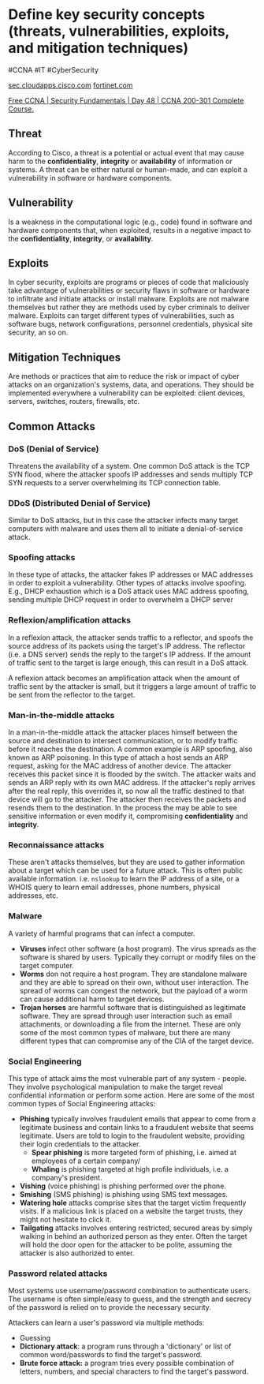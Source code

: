 # Define key security concepts (threats, vulnerabilities, exploits, and mitigation techniques)
#CCNA #IT #CyberSecurity 

[sec.cloudapps.cisco.com](sec.cloudapps.cisco.com)
[fortinet.com](fortinet.com)

[Free CCNA | Security Fundamentals | Day 48 | CCNA 200-301 Complete Course.](https://www.youtube.com/watch?v=VvFuieyTTSw&t=957s)

## Threat
According to Cisco, a threat is a potential or actual event that may cause harm to the **confidentiality**, **integrity** or **availability** of information or systems. A threat can be either natural or human-made, and can exploit a vulnerability in software or hardware components.
## Vulnerability
Is a weakness in the computational logic (e.g., code) found in software and hardware components that, when exploited, results in a negative impact to the **confidentiality**, **integrity**, or **availability**.
## Exploits
In cyber security, exploits are programs or pieces of code that maliciously take advantage of vulnerabilities or security flaws in software or hardware to infiltrate and initiate attacks or install malware. Exploits are not malware themselves but rather they are methods used by cyber criminals to deliver malware. Exploits can target different types of vulnerabilities, such as software bugs, network configurations, personnel credentials, physical site security, an so on. 
## Mitigation Techniques
Are methods or practices that aim to reduce the risk or impact of cyber attacks on an organization's systems, data, and operations. They should be implemented everywhere a vulnerability can be exploited: client devices, servers, switches, routers, firewalls, etc.

## Common Attacks
### DoS (Denial of Service)
Threatens the availability of a system. One common DoS attack is the TCP SYN flood, where the attacker spoofs IP addresses and sends multiply TCP SYN requests to a server overwhelming its TCP connection table.
### DDoS (Distributed Denial of Service)
Similar to DoS attacks, but in this case the attacker infects many target computers with malware and uses them all to initiate a denial-of-service attack.
### Spoofing attacks
In these type of attacks, the attacker fakes IP addresses or MAC addresses in order to exploit a vulnerability. Other types of attacks involve spoofing. E.g., DHCP exhaustion which is a DoS attack uses MAC address spoofing, sending multiple DHCP request in order to overwhelm a DHCP server
### Reflexion/amplification attacks
In a reflexion attack, the attacker sends traffic to a reflector, and spoofs the source address of its packets using the target's IP address. The reflector (i.e. a DNS server) sends the reply to the target's IP address. If the amount of traffic sent to the target is large enough, this can result in a DoS attack.

A reflexion attack becomes an amplification attack when the amount of traffic sent by the attacker is small, but it triggers a large amount of traffic to be sent from the reflector to the target.
### Man-in-the-middle attacks
In a man-in-the-middle attack the attacker places himself between the source and destination to intersect communication, or to modify traffic before it reaches the destination. A common example is ARP spoofing, also known as ARP poisoning. In this type of attach a host sends an ARP request, asking for the MAC address of another device. The attacker receives this packet since it is flooded by the switch. The attacker waits and sends an ARP reply with its own MAC address. If the attacker's reply arrives after the real reply, this overrides it, so now all the traffic destined to that device will go to the attacker. The attacker then receives the packets and resends them to the destination. In the process the may be able to see sensitive information or even modify it, compromising **confidentiality** and **integrity**.
### Reconnaissance attacks
These aren't attacks themselves, but they are used to gather information about a target which can be used for a future attack. This is often public available information. i.e. `nslookup` to learn the IP address of a site, or a WHOIS query to learn email addresses, phone numbers, physical addresses, etc.
### Malware
A variety of harmful programs that can infect a computer.
- **Viruses** infect other software (a host program). The virus spreads as the software is shared by users. Typically they corrupt or modify files on the target computer.
- **Worms** don not require a host program. They are standalone malware and they are able to spread on their own, without user interaction. The spread of worms can congest the network, but the payload of a worm can cause additional harm to target devices.
- **Trojan horses** are harmful software that is distinguished as legitimate software. They are spread through user interaction such as email attachments, or downloading a file from the internet.
These are only some of the most common types of malware, but there are many different types that can compromise any of the CIA of the target device.
### Social Engineering
This type of attack aims the most vulnerable part of any system - people. They involve psychological manipulation to make the target reveal confidential information or perform some action.
Here are some of the most common types of Social Engineering attacks:
- **Phishing** typically involves fraudulent emails that appear to come from a legitimate business and contain links to a fraudulent website that seems legitimate. Users are told to login to the fraudulent website, providing their login credentials to the attacker.
	- **Spear phishing** is more targeted form of phishing, i.e. aimed at employees of a certain company/
	- **Whaling** is phishing targeted at high profile individuals, i.e. a company's president.
- **Vishing** (voice phishing) is phishing performed over the phone.
- **Smishing** (SMS phishing) is phishing using SMS text messages.
- **Watering hole** attacks comprise sites that the target victim frequently visits. If a malicious link is placed on a website the target trusts, they might not hesitate to click it.
- **Tailgating** attacks involves entering restricted, secured areas by simply walking in behind an authorized person as they enter. Often the target will hold the door open for the attacker to be polite, assuming the attacker is also authorized to enter.
### Password related attacks
Most systems use username/password combination to authenticate users. The username is often simple/easy to guess, and the strength and secrecy of the password is relied on to provide the necessary security.

Attackers can learn a user's password via multiple methods:
- Guessing
- **Dictionary attack**: a program runs through a 'dictionary' or list of common word/passwords to find the target's password.
- **Brute force attack:**  a program tries every possible combination of letters, numbers, and special characters to find the target's password.
